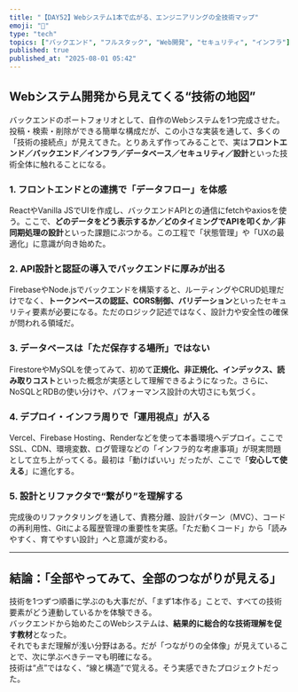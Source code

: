 ```yaml
---
title: "【DAY52】Webシステム1本で広がる、エンジニアリングの全技術マップ"
emoji: "🧩"
type: "tech"
topics: ["バックエンド", "フルスタック", "Web開発", "セキュリティ", "インフラ"]
published: true
published_at: "2025-08-01 05:42"
---
```


## Webシステム開発から見えてくる“技術の地図”

バックエンドのポートフォリオとして、自作のWebシステムを1つ完成させた。  
投稿・検索・削除ができる簡単な構成だが、この小さな実装を通して、多くの「技術の接続点」が見えてきた。とりあえず作ってみることで、実は**フロントエンド／バックエンド／インフラ／データベース／セキュリティ／設計**といった技術全体に触れることになる。

### 1. フロントエンドとの連携で「データフロー」を体感

ReactやVanilla JSでUIを作成し、バックエンドAPIとの通信にfetchやaxiosを使う。ここで、**どのデータをどう表示するか／どのタイミングでAPIを叩くか／非同期処理の設計**といった課題にぶつかる。この工程で「状態管理」や「UXの最適化」に意識が向き始めた。

### 2. API設計と認証の導入でバックエンドに厚みが出る

FirebaseやNode.jsでバックエンドを構築すると、ルーティングやCRUD処理だけでなく、**トークンベースの認証、CORS制御、バリデーション**といったセキュリティ要素が必要になる。ただのロジック記述ではなく、設計力や安全性の確保が問われる領域だ。

### 3. データベースは「ただ保存する場所」ではない

FirestoreやMySQLを使ってみて、初めて**正規化、非正規化、インデックス、読み取りコスト**といった概念が実感として理解できるようになった。さらに、NoSQLとRDBの使い分けや、パフォーマンス設計の大切さにも気づく。

### 4. デプロイ・インフラ周りで「運用視点」が入る

Vercel、Firebase Hosting、Renderなどを使って本番環境へデプロイ。ここでSSL、CDN、環境変数、ログ管理などの「インフラ的な考慮事項」が現実問題として立ち上がってくる。最初は「動けばいい」だったが、ここで「**安心して使える**」に進化する。

### 5. 設計とリファクタで“繋がり”を理解する

完成後のリファクタリングを通して、責務分離、設計パターン（MVC）、コードの再利用性、Gitによる履歴管理の重要性を実感。「ただ動くコード」から「読みやすく、育てやすい設計」へと意識が変わる。

---

## 結論：「全部やってみて、全部のつながりが見える」

技術を1つずつ順番に学ぶのも大事だが、「まず1本作る」ことで、すべての技術要素がどう連動しているかを体験できる。  
バックエンドから始めたこのWebシステムは、**結果的に総合的な技術理解を促す教材**となった。  
それでもまだ理解が浅い分野はある。だが「つながりの全体像」が見えていることで、次に学ぶべきテーマも明確になる。  
技術は“点”ではなく、“線と構造”で覚える。そう実感できたプロジェクトだった。